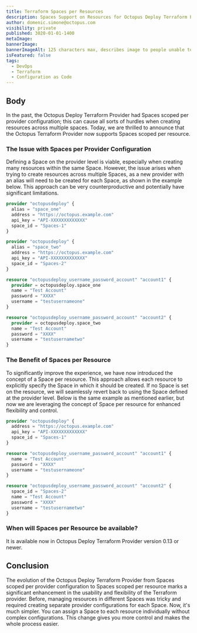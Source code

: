 ```yaml
---
title: Terraform Spaces per Resources
description: Spaces Support on Resources for Octopus Deploy Terraform Provider.
author: domenic.simone@octopus.com
visibility: private
published: 3020-01-01-1400
metaImage:
bannerImage:
bannerImageAlt: 125 characters max, describes image to people unable to see it.
isFeatured: false
tags:
  - DevOps
  - Terraform
  - Configuration as Code
---
```


## Body

In the past, the Octopus Deploy Terraform Provider had Spaces scoped per provider configuration; this can cause all sorts of hurdles when creating resources across multiple spaces. Today, we are thrilled to announce that the Octopus Terraform Provider now supports Spaces scoped per resource.

### The Issue with Spaces per Provider Configuration

Defining a Space on the provider level is viable, especially when creating many resources within the same Space. However, the issue arises when trying to create resources across multiple Spaces, as a new provider with an alias will need to be created for each Space, as shown in the example below. This approach can be very counterproductive and potentially have significant limitations.

```terraform
provider "octopusdeploy" {
  alias = "space_one"
  address = "https://octopus.example.com"
  api_key = "API-XXXXXXXXXXXXX"
  space_id = "Spaces-1"
}

provider "octopusdeploy" {
  alias = "space_two"
  address = "https://octopus.example.com"
  api_key = "API-XXXXXXXXXXXXX"
  space_id = "Spaces-2"
}

resource "octopusdeploy_username_password_account" "account1" {
  provider = octopusdeploy.space_one
  name = "Test Account"
  password = "XXXX"
  username = "testusernameone"
}

resource "octopusdeploy_username_password_account" "account2" {
  provider = octopusdeploy.space_two
  name = "Test Account"
  password = "XXXX"
  username = "testusernametwo"
}
```

### The Benefit of Spaces per Resource

To significantly improve the experience, we have now introduced the concept of a Space per resource. This approach allows each resource to explicitly specify the Space in which it should be created. If no Space is set on the resource, we will seamlessly revert back to using the Space defined at the provider level. Below is the same example as mentioned earlier, but now we are leveraging the concept of Space per resource for enhanced flexibility and control.

```terraform
provider "octopusdeploy" {
  address = "https://octopus.example.com"
  api_key = "API-XXXXXXXXXXXXX"
  space_id = "Spaces-1"
}

resource "octopusdeploy_username_password_account" "account1" {
  name = "Test Account"
  password = "XXXX"
  username = "testusernameone"
}

resource "octopusdeploy_username_password_account" "account2" {
  space_id = "Spaces-2"
  name = "Test Account"
  password = "XXXX"
  username = "testusernametwo"
}

```

### When will Spaces per Resource be available?

It is available now in Octopus Deploy Terraform Provider version 0.13 or newer.

## Conclusion

The evolution of the Octopus Deploy Terraform Provider from Spaces scoped per provider configuration to Spaces scoped per resource marks a significant enhancement in the usability and flexibility of the Terraform provider. Before, managing resources in different Spaces was tricky and required creating separate provider configurations for each Space. Now, it's much simpler. You can assign a Space to each resource individually without complex configurations. This change gives you more control and makes the whole process easier.

